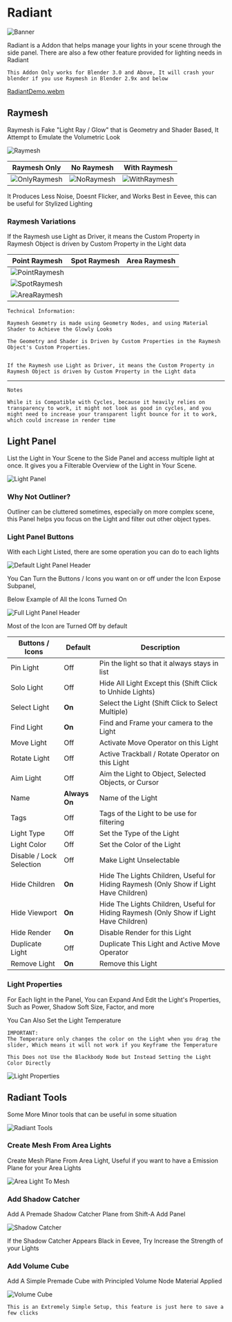 # Radiant

![Banner](https://user-images.githubusercontent.com/79613445/210191579-2c2f9967-d397-4ef7-8330-bbb17eed17ea.png)

Radiant is a Addon that helps manage your lights in your scene through the side panel. There are also a few other feature provided for lighting needs in Radiant

	This Addon Only works for Blender 3.0 and Above, It will crash your blender if you use Raymesh in Blender 2.9x and below
	
[RadiantDemo.webm](https://user-images.githubusercontent.com/79613445/210191585-fed39e22-a5c7-4a76-957b-9c6537e01097.webm)

	
## Raymesh

Raymesh is Fake "Light Ray / Glow" that is Geometry and Shader Based, It Attempt to Emulate the Volumetric Look

![Raymesh](https://user-images.githubusercontent.com/79613445/210191597-350c2814-2db9-44b9-b9fd-11c6a87c60e9.png)


|Raymesh Only|No Raymesh|With Raymesh|
|--|--|--|
|![OnlyRaymesh](https://user-images.githubusercontent.com/79613445/210191608-5a94de7b-ffa9-408d-a949-ecbc6e7a8577.png) |![NoRaymesh](https://user-images.githubusercontent.com/79613445/210191619-f8b8babe-2e0b-452b-8aa0-ab25b257f197.png) |![WithRaymesh](https://user-images.githubusercontent.com/79613445/210191625-09423b17-e2a4-45f4-8eb3-13e0afaebc6a.png)|

It Produces Less Noise, Doesnt Flicker, and Works Best in Eevee, this can be useful for Stylized Lighting


### Raymesh Variations

If the Raymesh use Light as Driver, it means the Custom Property in Raymesh Object is driven by Custom Property in the Light data


|Point Raymesh|Spot Raymesh|Area Raymesh|
|--|--|--|
|![PointRaymesh](https://user-images.githubusercontent.com/79613445/210191637-d485439d-57f4-4ca2-a523-3b5bbe971618.png)
|![SpotRaymesh](https://user-images.githubusercontent.com/79613445/210191640-ca693d1f-0eb7-409b-a090-cad23143bdfc.png)
|![AreaRaymesh](https://user-images.githubusercontent.com/79613445/210191645-e5dbe08b-3e39-4f8e-8eb6-b8160dccb7d4.png)|


	Technical Information:
	
	Raymesh Geometry is made using Geometry Nodes, and using Material Shader to Achieve the Glowly Looks
	
	The Geometry and Shader is Driven by Custom Properties in the Raymesh Object's Custom Properties.
	
	
	If the Raymesh use Light as Driver, it means the Custom Property in Raymesh Object is driven by Custom Property in the Light data


---

	Notes
	
	While it is Compatible with Cycles, because it heavily relies on transparency to work, it might not look as good in cycles, and you might need to increase your transparent light bounce for it to work, which could increase in render time

## Light Panel

List the Light in Your Scene to the Side Panel and access multiple light at once. It gives you a Filterable Overview of the Light in Your Scene.

![Light Panel](https://BlenderBoi.com/gallery/Radiant/LightPanel.png)

### Why Not Outliner?

Outliner can be cluttered sometimes, especially on more complex scene, this Panel helps you focus on the Light and filter out other object types.

### Light Panel Buttons

With each Light Listed, there are some operation you can do to each lights

![Default Light Panel Header](https://BlenderBoi.com/gallery/Radiant/DefaultLightPanelHeader.png)

You Can Turn the Buttons / Icons you want on or off under the Icon Expose Subpanel,

Below Example of All the Icons Turned On

![Full Light Panel Header](https://BlenderBoi.com/gallery/Radiant/FullLightPanelHeader.png)

Most of the Icon are Turned Off by default


| Buttons / Icons | Default | Description |
| -- | -- | -- |
| Pin Light | Off | Pin the light so that it always stays in list |
| Solo Light| Off |  	Hide All Light Except this (Shift Click to Unhide Lights) |
| Select Light | **On** | Select the Light (Shift Click to Select Multiple) |
| Find Light | **On** |  Find and Frame your camera to the Light |
| Move Light | Off | Activate Move Operator on this Light |
| Rotate Light | Off | Active Trackball / Rotate Operator on this Light |
| Aim Light | Off | Aim the Light to Object, Selected Objects, or Cursor |
| Name | **Always On** | Name of the Light |
| Tags | Off | Tags of the Light to be use for filtering |
| Light Type | Off | Set the Type of the Light |
| Light Color | Off | Set the Color of the Light |
| Disable / Lock Selection | Off | Make Light Unselectable |
| Hide Children | **On** | Hide The Lights Children, Useful for Hiding Raymesh (Only Show if Light Have Children) |
| Hide Viewport | **On** | Hide The Lights Children, Useful for Hiding Raymesh (Only Show if Light Have Children) |
| Hide Render | **On** | Disable Render for this Light |
| Duplicate Light | Off | Duplicate This Light and Active Move Operator |
| Remove Light | **On** |  	Remove this Light |

### Light Properties

For Each light in the Panel, You can Expand And Edit the Light's Properties, Such as Power, Shadow Soft Size, Factor, and more

You Can Also Set the Light Temperature

	IMPORTANT:
	The Temperature only changes the color on the Light when you drag the slider, Which means it will not work if you Keyframe the Temperature
	
	This Does not Use the Blackbody Node but Instead Setting the Light Color Directly

![Light Properties](https://BlenderBoi.com/gallery/Radiant/LightProperties.png)

## Radiant Tools

Some More Minor tools that can be useful in some situation

![Radiant Tools](https://BlenderBoi.com/gallery/Radiant/RadiantTools.png)


### Create Mesh From Area Lights

Create Mesh Plane From Area Light, Useful if you want to have a Emission Plane for your Area Lights

![Area Light To Mesh](https://BlenderBoi.com/gallery/Radiant/AreaLightToMesh.png)


### Add Shadow Catcher

Add A Premade Shadow Catcher Plane from Shift-A Add Panel


![Shadow Catcher](https://BlenderBoi.com/gallery/Radiant/ShadowCatcher.png)

If the Shadow Catcher Appears Black in Eevee, Try Increase the Strength of your Lights


### Add Volume Cube

Add A Simple Premade Cube with Principled Volume Node Material Applied

![Volume Cube](https://BlenderBoi.com/gallery/Radiant/VolumeCube.png)


	This is an Extremely Simple Setup, this feature is just here to save a few clicks

